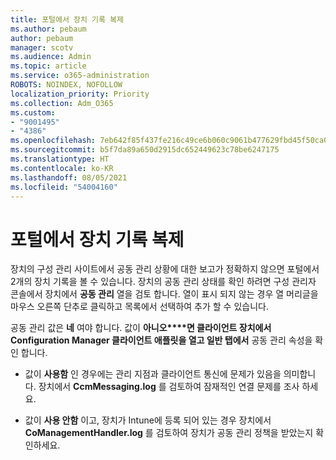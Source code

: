```yaml
---
title: 포털에서 장치 기록 복제
ms.author: pebaum
author: pebaum
manager: scotv
ms.audience: Admin
ms.topic: article
ms.service: o365-administration
ROBOTS: NOINDEX, NOFOLLOW
localization_priority: Priority
ms.collection: Adm_O365
ms.custom:
- "9001495"
- "4386"
ms.openlocfilehash: 7eb642f85f437fe216c49ce6b060c9061b477629fbd45f50ca0ef315b8cd32d3
ms.sourcegitcommit: b5f7da89a650d2915dc652449623c78be6247175
ms.translationtype: HT
ms.contentlocale: ko-KR
ms.lasthandoff: 08/05/2021
ms.locfileid: "54004160"
---
```

# <a name="duplicate-device-record-in-the-portal"></a>포털에서 장치 기록 복제

장치의 구성 관리 사이트에서 공동 관리 상황에 대한 보고가 정확하지 않으면 포털에서 2개의 장치 기록을 볼 수 있습니다. 장치의 공동 관리 상태를 확인 하려면 구성 관리자 콘솔에서 장치에서 **공동 관리** 열을 검토 합니다. 열이 표시 되지 않는 경우 열 머리글을 마우스 오른쪽 단추로 클릭하고 목록에서 선택하여 추가 할 수 있습니다.

공동 관리 값은 **네** 여야 합니다. 값이 **아니오****면 클라이언트 장치에서 Configuration Manager 클라이언트 애플릿을 열고 일반 탭에서** 공동 관리 속성을 확인 합니다.

- 값이 **사용함** 인 경우에는 관리 지점과 클라이언트 통신에 문제가 있음을 의미합니다. 장치에서 **CcmMessaging.log** 를 검토하여 잠재적인 연결 문제를 조사 하세요.

- 값이 **사용 안함** 이고, 장치가 Intune에 등록 되어 있는 경우 장치에서 **CoManagementHandler.log** 를 검토하여 장치가 공동 관리 정책을 받았는지 확인하세요.
